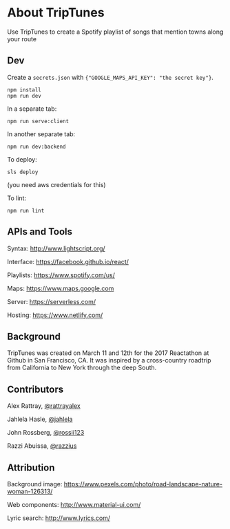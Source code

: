 # About TripTunes
Use TripTunes to create a Spotify playlist of songs that mention towns along your route

## Dev

Create a `secrets.json` with `{"GOOGLE_MAPS_API_KEY": "the secret key"}`.

    npm install
    npm run dev

In a separate tab:

    npm run serve:client

In another separate tab:

    npm run dev:backend

To deploy:

    sls deploy

(you need aws credentials for this)

To lint:

    npm run lint

## APIs and Tools
Syntax: http://www.lightscript.org/

Interface: https://facebook.github.io/react/

Playlists: https://www.spotify.com/us/

Maps: https://www.maps.google.com

Server: https://serverless.com/

Hosting: https://www.netlify.com/

## Background
TripTunes was created on March 11 and 12th for the 2017 Reactathon at Github in San Francisco, CA. It was inspired by a cross-country roadtrip from California to New York through the deep South.

## Contributors
 Alex Rattray, [@rattrayalex](https://github.com/rattrayalex)

 Jahlela Hasle, [@jahlela](https://github.com/jahlela)

 John Rossberg, [@rossii123](https://github.com/rossii123)

 Razzi Abuissa, [@razzius](https://github.com/razzius)


## Attribution
Background image: https://www.pexels.com/photo/road-landscape-nature-woman-126313/

Web components: http://www.material-ui.com/

Lyric search: http://www.lyrics.com/
